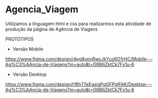 # Agencia_Viagem

Utilizamos a linguagem html e css para realizarmos esta atividade de produção da página de Agência de Viagens

PROTÓTIPOS

- Versão Mobile

https://www.figma.com/design/rAyg8vpyRwcJkYuz6O1rHC/Mobile---Ag%C3%AAncia-de-Viagens?m=auto&t=0lIB6iZktCk7Fx1u-6



- Versão Desktop

https://www.figma.com/design/t1Rh77eEgsigPqGFPglFAK/Desktop---Ag%C3%AAncia-de-Viagens?m=auto&t=0lIB6iZktCk7Fx1u-6
